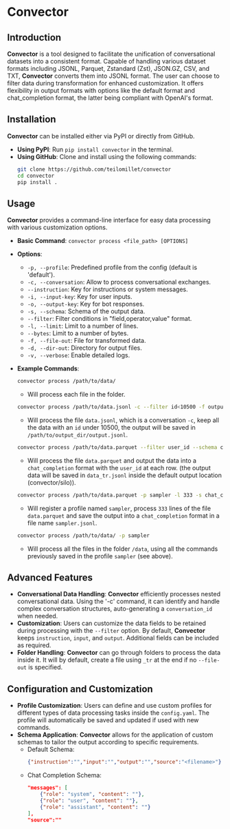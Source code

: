 
# Convector

## Introduction
**Convector** is a tool designed to facilitate the unification of conversational datasets into a consistent format. Capable of handling various dataset formats including JSONL, Parquet, Zstandard (Zst), JSON.GZ, CSV, and TXT, **Convector** converts them into JSONL format. The user can choose to filter data during transformation for enhanced customization. It offers flexibility in output formats with options like the default format and chat_completion format, the latter being compliant with OpenAI's format.

## Installation
**Convector** can be installed either via PyPI or directly from GitHub.

- **Using PyPI**: Run `pip install convector` in the terminal.
- **Using GitHub**: Clone and install using the following commands:
  ```bash
  git clone https://github.com/teilomillet/convector
  cd convector
  pip install .
  ```

## Usage
**Convector** provides a command-line interface for easy data processing with various customization options.

- **Basic Command**: `convector process <file_path> [OPTIONS]`
- **Options**:
  - `-p, --profile`: Predefined profile from the config (default is 'default').
  - `-c, --conversation`: Allow to process conversational exchanges.
  - `--instruction`: Key for instructions or system messages.
  - `-i, --input-key`: Key for user inputs.
  - `-o, --output-key`: Key for bot responses.
  - `-s, --schema`: Schema of the output data.
  - `--filter`: Filter conditions in "field,operator,value" format.
  - `-l, --limit`: Limit to a number of lines.
  - `--bytes`: Limit to a number of bytes.
  - `-f, --file-out`: File for transformed data.
  - `-d, --dir-out`: Directory for output files.
  - `-v, --verbose`: Enable detailed logs.

- **Example Commands**: 
  ```bash
  convector process /path/to/data/
  ```
  - Will process each file in the folder.

  ```bash
  convector process /path/to/data.jsonl -c --filter id<10500 -f output.jsonl --dir-out /path/to/output_dir/
  ```
  - Will process the file `data.jsonl`, which is a conversation `-c`, keep all the data with an `id` under 10500, the output will be saved in `/path/to/output_dir/output.jsonl`.

  ```bash
  convector process /path/to/data.parquet --filter user_id --schema chat_completion
  ```
  - Will process the file `data.parquet` and output the data into a `chat_completion` format with the `user_id` at each row. (the output data will be saved in `data_tr.jsonl` inside the default output location (convector/silo)).

  ```bash
  convector process /path/to/data.parquet -p sampler -l 333 -s chat_completion -f sampler.jsonl
  ```
  - Will register a profile named `sampler`, process `333` lines of the file `data.parquet` and save the output into a `chat_completion` format in a file name `sampler.jsonl`.

  ```bash
  convector process /path/to/data/ -p sampler
  ```
  - Will process all the files in the folder `/data`, using all the commands previously saved in the profile `sampler` (see above). 

## Advanced Features
- **Conversational Data Handling**: **Convector** efficiently processes nested conversational data. Using the '-c' command, it can identify and handle complex conversation structures, auto-generating a `conversation_id` when needed.
- **Customization**: Users can customize the data fields to be retained during processing with the `--filter` option. By default, **Convector** keeps `instruction`, `input`, and `output`. Additional fields can be included as required.
- **Folder Handling**: **Convector** can go through folders to process the data inside it. It will by default, create a file using `_tr` at the end if no `--file-out` is specified.

## Configuration and Customization
- **Profile Customization**: Users can define and use custom profiles for different types of data processing tasks inside the `config.yaml`. The profile will automatically be saved and updated if used with new commands.
- **Schema Application**: **Convector** allows for the application of custom schemas to tailor the output according to specific requirements. 
  - Default Schema:
    ```json
    {"instruction":"","input":"","output":"","source":"<filename>"}
    ```
  - Chat Completion Schema:
    ```json
    "messages": [
        {"role": "system", "content": ""},
        {"role": "user", "content": ""},
        {"role": "assistant", "content": ""}
    ],
    "source":""
    ```

